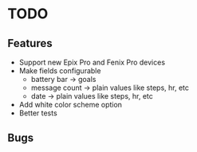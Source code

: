 # TODO

## Features

 - Support new Epix Pro and Fenix Pro devices
 - Make fields configurable
   - battery bar -> goals
   - message count -> plain values like steps, hr, etc
   - date -> plain values like steps, hr, etc
 - Add white color scheme option
 - Better tests

## Bugs
